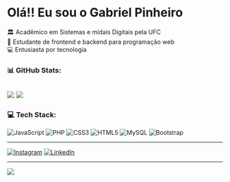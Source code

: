 # Olá!! Eu sou o Gabriel Pinheiro
 🏛  Acadêmico em Sistemas e mídais Digitais pela UFC<br>📘 Estudante de frontend e backend para programação web<br>💻 Entusiasta por tecnologia
 

### 📊 GitHub Stats:

![](https://github-readme-stats.vercel.app/api?username=Gabriel-Pinheiro1&theme=dark&hide_border=false&include_all_commits=true&count_private=false)
![](https://github-readme-stats.vercel.app/api/top-langs/?username=Gabriel-Pinheiro1&theme=dark&hide_border=false&include_all_commits=true&count_private=true&layout=compact)
---
### 💻 Tech Stack:
![JavaScript](https://img.shields.io/badge/javascript-%23323330.svg?style=for-the-badge&logo=javascript&logoColor=%23F7DF1E) ![PHP](https://img.shields.io/badge/php-%23777BB4.svg?style=for-the-badge&logo=php&logoColor=white) ![CSS3](https://img.shields.io/badge/css3-%231572B6.svg?style=for-the-badge&logo=css3&logoColor=white) ![HTML5](https://img.shields.io/badge/html5-%23E34F26.svg?style=for-the-badge&logo=html5&logoColor=white) ![MySQL](https://img.shields.io/badge/mysql-%2300f.svg?style=for-the-badge&logo=mysql&logoColor=white) ![Bootstrap](https://img.shields.io/badge/bootstrap-%23563D7C.svg?style=for-the-badge&logo=bootstrap&logoColor=white)

---
[![Instagram](https://img.shields.io/badge/Instagram-%23E4405F.svg?logo=Instagram&logoColor=white)](https://instagram.com/joao_gabriel.vp/) [![LinkedIn](https://img.shields.io/badge/LinkedIn-%230077B5.svg?logo=linkedin&logoColor=white)](linkedin.com/in/joão-gabriel-pinheiro-02b67a252) 





---
[![](https://visitcount.itsvg.in/api?id=Gabriel-Pinheiro1&icon=0&color=0)](https://visitcount.itsvg.in)

